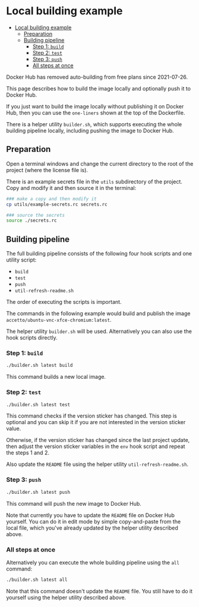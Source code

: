 # Local building example

- [Local building example](#local-building-example)
  - [Preparation](#preparation)
  - [Building pipeline](#building-pipeline)
    - [Step 1: `build`](#step-1-build)
    - [Step 2: `test`](#step-2-test)
    - [Step 3: `push`](#step-3-push)
    - [All steps at once](#all-steps-at-once)

Docker Hub has removed auto-building from free plans since 2021-07-26.

This page describes how to build the image locally and optionally push it to Docker Hub.

If you just want to build the image locally without publishing it on Docker Hub, then you can use the `one-liners` shown at the top of the Dockerfile.

There is a helper utility `builder.sh`, which supports executing the whole building pipeline locally, including pushing the image to Docker Hub.

## Preparation

Open a terminal windows and change the current directory to the root of the project (where the license file is).

There is an example secrets file in the `utils` subdirectory of the project. Copy and modify it and then source it in the terminal:

```bash
### make a copy and then modify it
cp utils/example-secrets.rc secrets.rc

### source the secrets
source ./secrets.rc
```

## Building pipeline

The full building pipeline consists of the following four hook scripts and one utility script:

- `build`
- `test`
- `push`
- `util-refresh-readme.sh`

The order of executing the scripts is important.

The commands in the following example would build and publish the image `accetto/ubuntu-vnc-xfce-chromium:latest`.

The helper utility `builder.sh` will be used. Alternatively you can also use the hook scripts directly.

### Step 1: `build`

```bash
./builder.sh latest build
```

This command builds a new local image.

### Step 2: `test`

```bash
./builder.sh latest test
```

This command checks if the version sticker has changed. This step is optional and you can skip it if you are not interested in the version sticker value.

Otherwise, if the version sticker has changed since the last project update, then adjust the version sticker variables in the `env` hook script and repeat the steps 1 and 2.

Also update the `README` file using the helper utility `util-refresh-readme.sh`.

### Step 3: `push`

```bash
./builder.sh latest push
```

This command will push the new image to Docker Hub.

Note that currently you have to update the `README` file on Docker Hub yourself. You can do it in edit mode by simple copy-and-paste from the local file, which you've already updated by the helper utility described above.

### All steps at once

Alternatively you can execute the whole building pipeline using the `all` command:

```bash
./builder.sh latest all
```

Note that this command doesn't update the `README` file. You still have to do it yourself using the helper utility described above.
